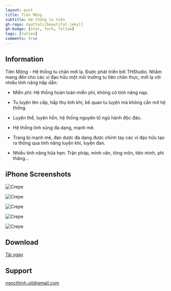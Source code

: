 ```yaml
---
layout: post
title: Tiên Mộng
subtitle: Hệ thống tu tiên
gh-repo: daattali/beautiful-jekyll
gh-badge: [star, fork, follow]
tags: [tutien]
comments: true
---
```


## Information

Tiên Mộng - Hệ thống tu chân mới lạ. Được phát triển bởi THStudio. Nhằm mang đến cho các vị đạo hữu một môi trường tu tiên chân thực, mới lạ với nhiều tính năng hấp dẫn:


- Miễn phí: Hệ thống hoàn toàn miễn phí, không có tính năng nạp.

- Tu luyện lên cấp, hấp thụ linh khí, bế quan tu luyện mà không cần mở hệ thống.

- Luyện thể, luyện hồn, hệ thống nguyên tố ngũ hành độc đáo.

- Hệ thống linh sủng đa dạng, mạnh mẽ.

- Trang bị mạnh mẽ, đan dược đa dạng được chính tay các vị đạo hữu tạo ra thông qua tính năng luyện khí, luyện đan.

- Nhiều tính năng hứa hẹn: Trận pháp, mình văn, tông môn, tiên minh, phi thăng...


## iPhone Screenshots

![Crepe](https://i.imgur.com/eUrbjGiundefined.png)

![Crepe](https://i.imgur.com/tF8BJQAundefined.png)

![Crepe](https://i.imgur.com/PvHlPDdundefined.png)

![Crepe](https://i.imgur.com/qHQhqRNundefined.png)

![Crepe](https://i.imgur.com/rI8B9APundefined.png)

## Download

[Tải ngay](https://apps.apple.com/us/app/ti%C3%AAn-m%E1%BB%99ng/)

## Support

ngocthinh.uit@gmail.com
